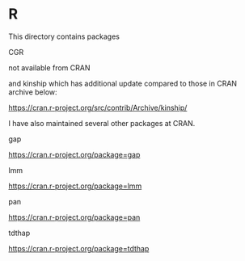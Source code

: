 # R

This directory contains packages 

CGR

not available from CRAN

and kinship which has additional update compared to those in CRAN archive below:

https://cran.r-project.org/src/contrib/Archive/kinship/

I have also maintained several other packages at CRAN.

gap

https://cran.r-project.org/package=gap

lmm

https://cran.r-project.org/package=lmm

pan

https://cran.r-project.org/package=pan

tdthap

https://cran.r-project.org/package=tdthap
